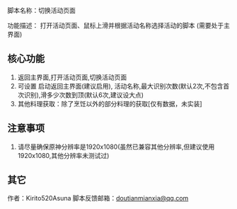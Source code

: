 脚本名称：切换活动页面

功能描述： 打开活动页面、鼠标上滑并根据活动名称选择活动的脚本 (需要处于主界面)


## 核心功能

1. 返回主界面,打开活动页面,切换活动页面
2. 可设置 启动返回主界面(建议启用), 活动名称,最大识别次数(默认2次,不包含首次识别),滑多少次数到顶(默认6次,建议设大点)
3. 其他料理获取：除了烹饪以外的部分料理的获取[仅有数据，未实装]

## 注意事项

1. 请尽量确保原神分辨率是1920x1080(虽然已兼容其他分辨率,但建议使用1920x1080,其他分辨率未测试过)

## 其它

作者：Kirito520Asuna
脚本反馈邮箱：doutianmianxia@qq.com